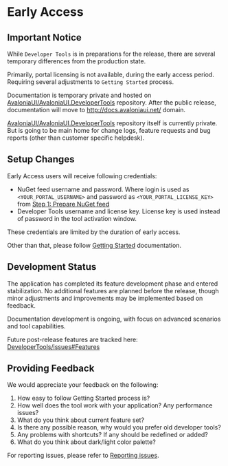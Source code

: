 # Early Access

## Important Notice

While `Developer Tools` is in preparations for the release, there are several temporary differences from the production state.

Primarily, portal licensing is not available, during the early access period. Requiring several adjustments to `Getting Started` process.

Documentation is temporary private and hosted on [AvaloniaUI/AvaloniaUI.DeveloperTools](https://github.com/AvaloniaUI/AvaloniaUI.DeveloperTools) repository. After the public release, documentation will move to http://docs.avaloniaui.net/ domain.

[AvaloniaUI/AvaloniaUI.DeveloperTools](https://github.com/AvaloniaUI/AvaloniaUI.DeveloperTools) repository itself is currently private. But is going to be main home for change logs, feature requests and bug reports (other than customer specific helpdesk).  

## Setup Changes

Early Access users will receive following credentials:
- NuGet feed username and password. Where login is used as `<YOUR_PORTAL_USERNAME>` and password as `<YOUR_PORTAL_LICENSE_KEY>` from [Step 1: Prepare NuGet feed](https://github.com/AvaloniaUI/AvaloniaUI.DeveloperTools/blob/main/docs/getting-started.md#step-1-prepare-nuget-feed)
- Developer Tools username and license key. License key is used instead of password in the tool activation window.

These credentials are limited by the duration of early access.

Other than that, please follow [Getting Started](https://github.com/AvaloniaUI/AvaloniaUI.DeveloperTools/blob/main/docs/getting-started.md) documentation.

## Development Status

The application has completed its feature development phase and entered stabilization. No additional features are planned before the release, though minor adjustments and improvements may be implemented based on feedback.

Documentation development is ongoing, with focus on advanced scenarios and tool capabilities.

Future post-release features are tracked here: [DeveloperTools/issues#Features](link)

## Providing Feedback

We would appreciate your feedback on the following:

1. How easy to follow Getting Started process is?
2. How well does the tool work with your application? Any performance issues?
3. What do you think about current feature set?
4. Is there any possible reason, why would you prefer old developer tools?
5. Any problems with shortcuts? If any should be redefined or added?
6. What do you think about dark/light color palette?

For reporting issues, please refer to [Reporting issues](./reporting-issues.md).
